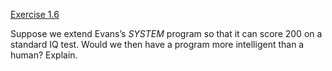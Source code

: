 [Exercise 1.6](ex_6/)

Suppose we extend Evans’s *SYSTEM* program so that it can score 200 on a standard
IQ test. Would we then have a program more intelligent than a human?
Explain.

